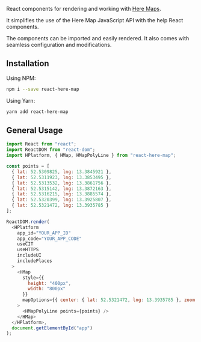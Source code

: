 React components for rendering and working with
[Here Maps](https://www.here.com/).

It simplifies the use of the Here Map JavaScript API with the help React
components.

The components can be imported and easily rendered. It also comes with seamless
configuration and modifications.

## Installation

Using NPM:

```bash
npm i --save react-here-map
```

Using Yarn:

```bash
yarn add react-here-map
```

## General Usage

```js static
import React from "react";
import ReactDOM from "react-dom";
import HPlatform, { HMap, HMapPolyLine } from "react-here-map";

const points = [
  { lat: 52.5309825, lng: 13.3845921 },
  { lat: 52.5311923, lng: 13.3853495 },
  { lat: 52.5313532, lng: 13.3861756 },
  { lat: 52.5315142, lng: 13.3872163 },
  { lat: 52.5316215, lng: 13.3885574 },
  { lat: 52.5320399, lng: 13.3925807 },
  { lat: 52.5321472, lng: 13.3935785 }
];

ReactDOM.render(
  <HPlatform
    app_id="YOUR_APP_ID"
    app_code="YOUR_APP_CODE"
    useCIT
    useHTTPS
    includeUI
    includePlaces
  >
    <HMap
      style={{
        height: "400px",
        width: "800px"
      }}
      mapOptions={{ center: { lat: 52.5321472, lng: 13.3935785 }, zoom: 10 }}
    >
      <HMapPolyLine points={points} />
    </HMap>
  </HPlatform>,
  document.getElementById("app")
);
```

